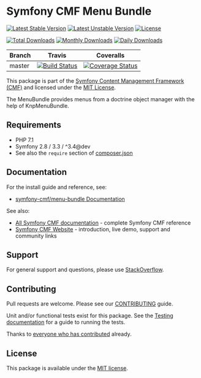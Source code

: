# Symfony CMF Menu Bundle

[![Latest Stable Version](https://poser.pugx.org/symfony-cmf/menu-bundle/v/stable)](https://packagist.org/packages/symfony-cmf/menu-bundle)
[![Latest Unstable Version](https://poser.pugx.org/symfony-cmf/menu-bundle/v/unstable)](https://packagist.org/packages/symfony-cmf/menu-bundle)
[![License](https://poser.pugx.org/symfony-cmf/menu-bundle/license)](https://packagist.org/packages/symfony-cmf/menu-bundle)

[![Total Downloads](https://poser.pugx.org/symfony-cmf/menu-bundle/downloads)](https://packagist.org/packages/symfony-cmf/menu-bundle)
[![Monthly Downloads](https://poser.pugx.org/symfony-cmf/menu-bundle/d/monthly)](https://packagist.org/packages/symfony-cmf/menu-bundle)
[![Daily Downloads](https://poser.pugx.org/symfony-cmf/menu-bundle/d/daily)](https://packagist.org/packages/symfony-cmf/menu-bundle)

Branch | Travis | Coveralls |
------ | ------ | --------- |
master | [![Build Status][travis_unstable_badge]][travis_unstable_link] | [![Coverage Status][coveralls_unstable_badge]][coveralls_unstable_link] |

This package is part of the [Symfony Content Management Framework (CMF)](http://cmf.symfony.com/) and licensed
under the [MIT License](LICENSE).

The MenuBundle provides menus from a doctrine object manager with the help of KnpMenuBundle.


## Requirements

* PHP 7.1
* Symfony 2.8 / 3.3 / ^3.4@dev
* See also the `require` section of [composer.json](composer.json)

## Documentation

For the install guide and reference, see:

* [symfony-cmf/menu-bundle Documentation](http://symfony.com/doc/master/cmf/bundles/menu/index.html)

See also:

* [All Symfony CMF documentation](http://symfony.com/doc/master/cmf/index.html) - complete Symfony CMF reference
* [Symfony CMF Website](http://cmf.symfony.com/) - introduction, live demo, support and community links

## Support

For general support and questions, please use [StackOverflow](http://stackoverflow.com/questions/tagged/symfony-cmf).

## Contributing

Pull requests are welcome. Please see our
[CONTRIBUTING](https://github.com/symfony-cmf/symfony-cmf/blob/master/CONTRIBUTING.md)
guide.

Unit and/or functional tests exist for this package. See the
[Testing documentation](http://symfony.com/doc/master/cmf/components/testing.html)
for a guide to running the tests.

Thanks to
[everyone who has contributed](contributors) already.

## License

This package is available under the [MIT license](src/Resources/meta/LICENSE).

[travis_legacy_badge]: https://travis-ci.org/symfony-cmf/menu-bundle.svg?branch=master
[travis_legacy_link]: https://travis-ci.org/symfony-cmf/menu-bundle
[travis_stable_badge]: https://travis-ci.org/symfony-cmf/menu-bundle.svg?branch=master
[travis_stable_link]: https://travis-ci.org/symfony-cmf/menu-bundle
[travis_unstable_badge]: https://travis-ci.org/symfony-cmf/menu-bundle.svg?branch=master
[travis_unstable_link]: https://travis-ci.org/symfony-cmf/menu-bundle

[coveralls_legacy_badge]: https://coveralls.io/repos/github/symfony-cmf/menu-bundle/badge.svg?branch=master
[coveralls_legacy_link]: https://coveralls.io/github/symfony-cmf/menu-bundle?branch=master
[coveralls_stable_badge]: https://coveralls.io/repos/github/symfony-cmf/menu-bundle/badge.svg?branch=master
[coveralls_stable_link]: https://coveralls.io/github/symfony-cmf/menu-bundle?branch=master
[coveralls_unstable_badge]: https://coveralls.io/repos/github/symfony-cmf/menu-bundle/badge.svg?branch=master
[coveralls_unstable_link]: https://coveralls.io/github/symfony-cmf/menu-bundle?branch=master
